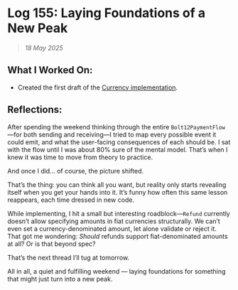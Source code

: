 # Log 155: Laying Foundations of a New Peak

> _18 May 2025_

## What I Worked On:

- Created the first draft of the
  [Currency implementation](https://github.com/shaavan/rust-lightning/commits/currency).

## Reflections:

After spending the weekend thinking through the entire `Bolt12PaymentFlow`—for
both sending and receiving—I tried to map every possible event it could emit,
and what the user-facing consequences of each should be. I sat with the flow
until I was about 80% sure of the mental model. That’s when I knew it was time
to move from theory to practice.

And once I did… of course, the picture shifted.

That’s the thing: you can think all you want, but reality only starts revealing
itself when you get your hands into it. It’s funny how often this same lesson
reappears, each time dressed in new code.

While implementing, I hit a small but interesting roadblock—`Refund` currently
doesn’t allow specifying amounts in fiat currencies structurally. We can’t even
set a currency-denominated amount, let alone validate or reject it. That got me
wondering: _Should_ refunds support fiat-denominated amounts at all? Or is that
beyond spec?

That’s the next thread I’ll tug at tomorrow.

All in all, a quiet and fulfilling weekend — laying foundations for something
that might just turn into a new peak.

